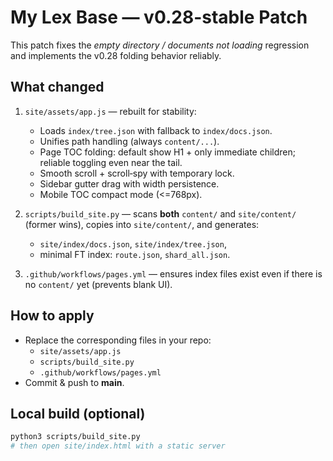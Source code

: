 # My Lex Base — v0.28-stable Patch

This patch fixes the *empty directory / documents not loading* regression and implements the v0.28 folding behavior reliably.

## What changed
1. `site/assets/app.js` — rebuilt for stability:
   - Loads `index/tree.json` with fallback to `index/docs.json`.
   - Unifies path handling (always `content/...`).
   - Page TOC folding: default show H1 + only immediate children; reliable toggling even near the tail.
   - Smooth scroll + scroll‑spy with temporary lock.
   - Sidebar gutter drag with width persistence.
   - Mobile TOC compact mode (<=768px).

2. `scripts/build_site.py` — scans **both** `content/` and `site/content/` (former wins), copies into `site/content/`, and generates:
   - `site/index/docs.json`, `site/index/tree.json`,
   - minimal FT index: `route.json`, `shard_all.json`.

3. `.github/workflows/pages.yml` — ensures index files exist even if there is no `content/` yet (prevents blank UI).

## How to apply
- Replace the corresponding files in your repo:
  - `site/assets/app.js`
  - `scripts/build_site.py`
  - `.github/workflows/pages.yml`
- Commit & push to **main**.

## Local build (optional)
```bash
python3 scripts/build_site.py
# then open site/index.html with a static server
```

